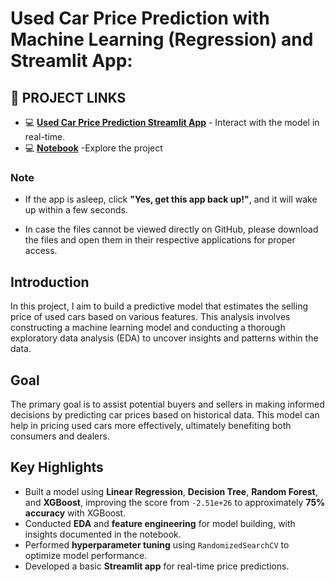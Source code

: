 # **Used Car Price Prediction with Machine Learning (Regression) and Streamlit App:**

## 🔗 PROJECT LINKS
- 💻 [**Used Car Price Prediction Streamlit App**](https://used-car-price-prediction-app-with-python.streamlit.app/) - Interact with the model in real-time.  
- 💻 [**Notebook**](https://github.com/arunkumarsp-ds/Used-Car-Price-Prediction-with-Machine-Learning-and-Streamlit/blob/main/used-car-price-prediction-and-eda.ipynb) -Explore the project

### **Note**
- If the app is asleep, click **"Yes, get this app back up!"**, and it will wake up within a few seconds.

- In case the files cannot be viewed directly on GitHub, please download the files and open them in their respective applications for proper access.


## Introduction

In this project, I aim to build a predictive model that estimates the selling price of used cars based on various features. This analysis involves constructing a machine learning model and conducting a thorough exploratory data analysis (EDA) to uncover insights and patterns within the data.

## Goal

The primary goal is to assist potential buyers and sellers in making informed decisions by predicting car prices based on historical data. This model can help in pricing used cars more effectively, ultimately benefiting both consumers and dealers.

## Key Highlights

- Built a model using **Linear Regression**, **Decision Tree**, **Random Forest**, and **XGBoost**, improving the score from `-2.51e+26` to approximately **75% accuracy** with XGBoost.
- Conducted **EDA** and **feature engineering** for model building, with insights documented in the notebook.
- Performed **hyperparameter tuning** using `RandomizedSearchCV` to optimize model performance.
- Developed a basic **Streamlit app** for real-time price predictions.


